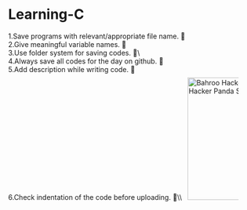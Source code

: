 # Learning-C

1.Save programs with relevant/appropriate file name. :bookmark:  \
2.Give meaningful variable names. :thought_balloon:\
3.Use folder system for saving codes. :open_file_folder:\                                                                                                              
4.Always save all codes for the day on github. :floppy_disk:\
5.Add description while writing code. :memo:\
6.Check indentation of the code before uploading. :checkered_flag:\\\\
<img src="https://c.tenor.com/lNtmoshuUI8AAAAi/bahroo-hacker.gif" width="250" height="250" alt="Bahroo Hacker Sticker - Bahroo Hacker Panda Stickers" style="max-width: 104px; background-color: unset; margin: 8px;">  
